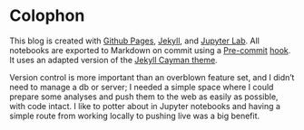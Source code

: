 
# Colophon

This blog is created with [Github Pages](https://pages.github.com/), [Jekyll](https://jekyllrb.com/), and [Jupyter Lab](https://jupyter.org/). All notebooks are exported to Markdown on commit using a [Pre-commit](https://pre-commit.com/) [hook](https://github.com/ezixi/analysis/blob/master/.pre-commit-config.yaml#L15). It uses an adapted version of the [Jekyll Cayman theme](https://github.com/pages-themes/cayman).

Version control is more important than an overblown feature set, and I didn’t need to manage a db or server; I needed a simple space where I could prepare some analyses and push them to the web as easily as possible, with code intact. I like to potter about in Jupyter notebooks and having a simple route from working locally to pushing live was a big benefit.

